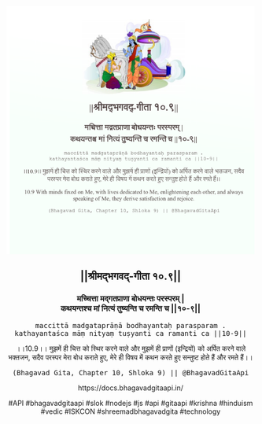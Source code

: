 <img src="../../asset/BG_10_9.png"/>
<center><h2>||श्रीमद्‍भगवद्‍-गीता १०.९||</h2>
<h3>मच्चित्ता मद्गतप्राणा बोधयन्तः परस्परम् |<br/>कथयन्तश्च मां नित्यं तुष्यन्ति च रमन्ति च ||१०-९||</h3>
<pre>maccittā madgataprāṇā bodhayantaḥ parasparam .<br/>kathayantaśca māṃ nityaṃ tuṣyanti ca ramanti ca ||10-9||</pre>
<p>।।10.9।। मुझमें ही चित्त को स्थिर करने वाले और मुझमें ही प्राणों (इन्द्रियों) को अर्पित करने वाले भक्तजन, सदैव परस्पर मेरा बोध कराते हुए, मेरे ही विषय में कथन करते हुए सन्तुष्ट होते हैं और रमते हैं।।</p>
<pre>(Bhagavad Gita, Chapter 10, Shloka 9) || @BhagavadGitaApi</pre><p>https://docs.bhagavadgitaapi.in/</p><p>#API #bhagavadgitaapi #slok #nodejs #js #api #gitaapi #krishna #hinduism #vedic #ISKCON #shreemadbhagavadgita #technology</p></center>